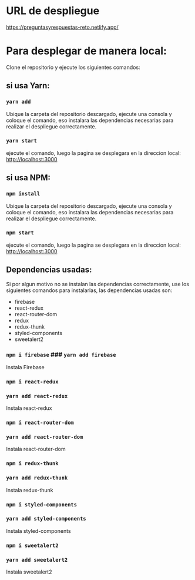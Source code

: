 # URL de despliegue

https://preguntasyrespuestas-reto.netlify.app/

# Para desplegar de manera local:

Clone el repositorio y ejecute los siguientes comandos:

## si usa Yarn:

### `yarn add`

Ubique la carpeta del repositorio descargado, ejecute una consola y coloque el comando, eso instalara las dependencias necesarias para realizar el despliegue correctamente.

### `yarn start`

ejecute el comando, luego la pagina se desplegara en la direccion local: [http://localhost:3000](http://localhost:3000) 

## si usa NPM:

### `npm install`

Ubique la carpeta del repositorio descargado, ejecute una consola y coloque el comando, eso instalara las dependencias necesarias para realizar el despliegue correctamente.

### `npm start`

ejecute el comando, luego la pagina se desplegara en la direccion local: [http://localhost:3000](http://localhost:3000) 

## Dependencias usadas:

Si por algun motivo no se instalan las dependencias correctamente, use los siguientes comandos para instalarlas, las dependencias usadas son:

- firebase
- react-redux
- react-router-dom
- redux
- redux-thunk
- styled-components
- sweetalert2

### `npm i firebase` ### `yarn add firebase` 

Instala Firebase

### `npm i react-redux` 
### `yarn add react-redux` 

Instala react-redux

### `npm i react-router-dom` 
### `yarn add react-router-dom` 

Instala react-router-dom

### `npm i redux-thunk` 
### `yarn add redux-thunk` 

Instala redux-thunk

### `npm i styled-components` 
### `yarn add styled-components` 

Instala styled-components

### `npm i sweetalert2` 
### `yarn add sweetalert2` 

Instala sweetalert2



